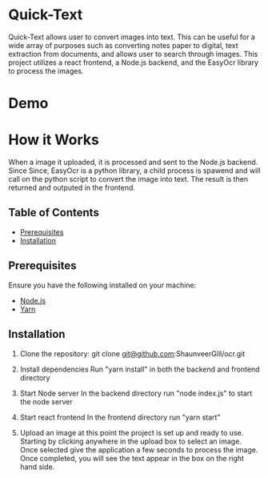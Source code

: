 # Quick-Text

Quick-Text allows user to convert images into text. This can be useful for a 
wide array of purposes such as converting notes paper to digital, text 
extraction from documents, and allows user to search through images. This
project utilizes a react frontend, a Node.js backend, and the EasyOcr library
to process the images. 

# Demo

# How it Works

When a image it uploaded, it is processed and sent to the Node.js backend. Since
Since, EasyOcr is a python library, a child process is spawend and will call on 
the python script to convert the image into text. The result is then returned and
outputed in the frontend. 

## Table of Contents

- [Prerequisites](#prerequisites)
- [Installation](#installation)

## Prerequisites

Ensure you have the following installed on your machine:

- [Node.js](https://nodejs.org/)
- [Yarn](https://yarnpkg.com/)

## Installation

1. Clone the repository:
   git clone git@github.com:ShaunveerGill/ocr.git

2. Install dependencies
   Run "yarn install" in both the backend and frontend directory

3. Start Node server
   In the backend directory run "node index.js" to start the node server

4. Start react frontend
   In the frontend directory run "yarn start"

5. Upload an image
   at this point the project is set up and ready to use. Starting by clicking
   anywhere in the upload box to select an image. Once selected give the application
   a few seconds to process the image. Once completed, you will see the text appear in
   the box on the right hand side.

